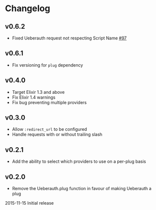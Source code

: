 # Changelog

## v0.6.2

- Fixed Ueberauth request not respecting Script Name [#97](https://github.com/ueberauth/ueberauth/pull/97)

## v0.6.1

- Fix versioning for `plug` dependency

## v0.4.0

- Target Elixir 1.3 and above
- Fix Elixir 1.4 warnings
- Fix bug preventing multiple providers

## v0.3.0

- Allow `:redirect_url` to be configured
- Handle requests with or without trailing slash

## v0.2.1

- Add the ability to select which providers to use on a per-plug basis

## v0.2.0

- Remove the Ueberauth.plug function in favour of making Ueberauth a plug

2015-11-15 Initial release
